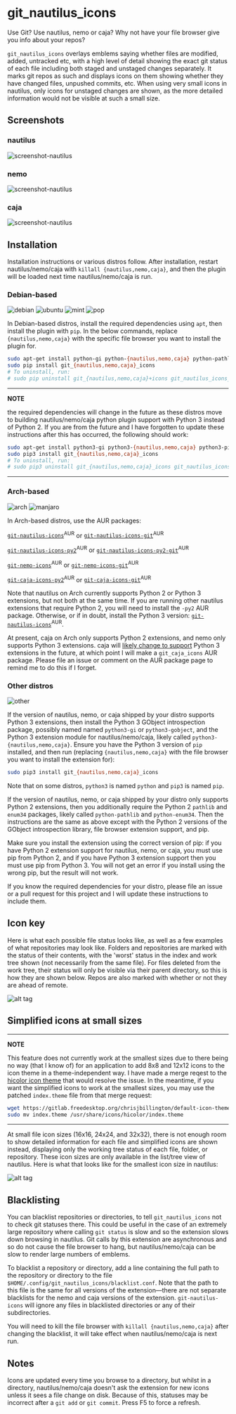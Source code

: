 # git_nautilus_icons

Use Git? Use nautilus, nemo or caja? Why not have your file browser give you info
about your repos?

`git_nautilus_icons` overlays emblems saying whether files are modified, added,
untracked etc, with a high level of detail showing the exact git status of each file
including both staged and unstaged changes separately. It marks git repos as such and
displays icons on them showing whether they have changed files, unpushed commits, etc.
When using very small icons in nautilus, only icons for unstaged changes are shown, as
the more detailed information would not be visible at such a small size.

## Screenshots

### nautilus

![screenshot-nautilus](screenshot_nautilus.png)

### nemo

![screenshot-nautilus](screenshot_nemo.png)

### caja

![screenshot-nautilus](screenshot_caja.png)


## Installation

Installation instructions or various distros follow. After installation, restart
nautilus/nemo/caja with `killall {nautilus,nemo,caja}`, and then the plugin will be
loaded next time nautilus/nemo/caja is run.

### Debian-based
![debian](distro_icons/debian.png) ![ubuntu](distro_icons/ubuntu.png) ![mint](distro_icons/mint.png) ![pop](distro_icons/pop.png)

In Debian-based distros, install the required dependencies using `apt`, then install the
plugin with `pip`. In the below commands, replace `{nautilus,nemo,caja}` with the
specific file browser you want to install the plugin for.

```bash
sudo apt-get install python-gi python-{nautilus,nemo,caja} python-pathlib python-enum34 python-pip
sudo pip install git_{nautilus,nemo,caja}_icons
# To uninstall, run:
# sudo pip uninstall git_{nautilus,nemo,caja}+icons git_nautilus_icons_common
```

---
**NOTE**

 the required dependencies will change in the future as these distros move to
building nautilus/nemo/caja python plugin support with Python 3 instead of Python 2. If
you are from the future and I have forgotten to update these instructions after this has
occurred, the following should work:

```bash
sudo apt-get install python3-gi python3-{nautilus,nemo,caja} python3-pip
sudo pip3 install git_{nautilus,nemo,caja}_icons
# To uninstall, run:
# sudo pip3 uninstall git_{nautilus,nemo,caja}_icons git_nautilus_icons-common
```
---


### Arch-based

![arch](distro_icons/arch.png) ![manjaro](distro_icons/manjaro.png)

In Arch-based distros, use the AUR packages:

[`git-nautilus-icons`](https://aur.archlinux.org/packages/git-nautilus-icons/)<sup>AUR</sup> or [`git-nautilus-icons-git`](https://aur.archlinux.org/packages/git-nautilus-icons-git/)<sup>AUR</sup>

[`git-nautilus-icons-py2`](https://aur.archlinux.org/packages/git-nautilus-icons-py2/)<sup>AUR</sup> or [`git-nautilus-icons-py2-git`](https://aur.archlinux.org/packages/git-nautilus-icons-py2-git/)<sup>AUR</sup>

[`git-nemo-icons`](https://aur.archlinux.org/packages/git-nemo-icons/)<sup>AUR</sup> or [`git-nemo-icons-git`](https://aur.archlinux.org/packages/git-nemo-icons-git/)<sup>AUR</sup>

[`git-caja-icons-py2`](https://aur.archlinux.org/packages/git-caja-icons-py2/)<sup>AUR</sup> or [`git-caja-icons-git`](https://aur.archlinux.org/packages/git-caja-icons-git/)<sup>AUR</sup>


Note that nautilus on Arch currently supports Python 2 or Python 3 extensions, but not
both at the same time. If you are running other nautilus extensions that require Python
2, you will need to install the `-py2` AUR package. Otherwise, or if in doubt, install
the Python 3 version:
[`git-nautilus-icons`](https://aur.archlinux.org/packages/git-nautilus-icons/)<sup>AUR</sup>.

At present, caja on Arch only supports Python 2 extensions, and nemo only supports
Python 3 extensions. caja will [likely change to
support](https://bugs.archlinux.org/task/62919) Python 3 extensions in the future, at
which point I will make a `git_caja_icons` AUR package. Please file an issue or comment
on the AUR package page to remind me to do this if I forget.

### Other distros
![other](distro_icons/linux.png)

If the version of nautilus, nemo, or caja shipped by your distro supports Python 3
extensions, then install the Python 3 GObject introspection package, possibly named
named `python3-gi` or `python3-gobject`, and the Python 3 extension module for
nautilus/nemo/caja, likely called `python3-{nautilus,nemo,caja}`. Ensure you have the
Python 3 version of `pip` installed, and then run (replacing `{nautilus,nemo,caja}` with
the file browser you want to install the extension for):

```bash
sudo pip3 install git_{nautilus,nemo,caja}_icons
```

Note that on some distros, `python3` is named `python` and `pip3` is named `pip`.
 
If the version of nautilus, nemo, or caja shipped by your distro only supports Python 2
extensions, then you additionally require the Python 2 `pathlib` and `enum34` packages,
likely called `python-pathlib` and `python-enum34`. Then the instructions are the same
as above except with the Python 2 versions of the GObject introspection library, file
browser extension support, and pip.

Make sure you install the extension using the correct version of pip: if you have Python
2 extension support for nautilus, nemo, or caja, you must use pip from Python 2, and if
you have Python 3 extension support then you must use pip from Python 3. You will not
get an error if you install using the wrong pip, but the result will not work.

If you know the required dependencies for your distro, please file an issue or a pull
request for this project and I will update these instructions to include them.

## Icon key

Here is what each possible file status looks like, as well as a few examples of what
repositories may look like. Folders and repositories are marked with the status of their
contents, with the 'worst' status in the index and work tree shown (not necessarily from
the same file). For files deleted from the work tree, their status will only be visible
via their parent directory, so this is how they are shown below. Repos are also marked
with whether or not they are ahead of remote.

![alt tag](key.png)

## Simplified icons at small sizes

---
**NOTE**

This feature does not currently work at the smallest sizes due to there being no way
(that I know of) for an application to add 8x8 and 12x12 icons to the icon theme in a
theme-independent way. I have made a merge reqest to the [hicolor icon
theme](https://gitlab.freedesktop.org/xdg/default-icon-theme/merge_requests/1) that
would resolve the issue. In the meantime, if you want the simplified icons to work at
the smallest sizes, you may use the patched `index.theme` file from that merge request:
```bash
wget https://gitlab.freedesktop.org/chrisjbillington/default-icon-theme/raw/master/index.theme
sudo mv index.theme /usr/share/icons/hicolor/index.theme
```
---

At small file icon sizes (16x16, 24x24, and 32x32), there is not enough room to show detailed
information for each file and simplified icons are shown instead, displaying only the
working tree status of each file, folder, or repository. These icon sizes are only
available in the list/tree view of nautilus. Here is what that looks like for the
smallest icon size in nautilus:

![alt tag](small_icons.png)

## Blacklisting

You can blacklist repositories or directories, to tell `git_nautilus_icons` not to check
git statuses there. This could be useful in the case of an extremely large repository
where calling `git status` is slow and so the extension slows down browsing in nautilus.
Git calls by this extension are asynchronous and so do not cause the file browser to
hang, but nautilus/nemo/caja can be slow to render large numbers of emblems.

To blacklist a repository or directory, add a line containing the full path to the
repository or directory to the file `$HOME/.config/git_nautilus_icons/blacklist.conf`.
Note that the path to this file is the same for all versions of the extension—there are
not separate blacklists for the nemo and caja versions of the extension.
`git-nautilus-icons` will ignore any files in blacklisted directories or any of their
subdirectories.

You will need to kill the file browser with `killall {nautilus,nemo,caja}` after
changing the blacklist, it will take effect when nautilus/nemo/caja is next run.

## Notes

Icons are updated every time you browse to a directory, but whilst in a directory,
nautilus/nemo/caja doesn't ask the extension for new icons unless it sees a file change
on disk. Because of this, statuses may be incorrect after a `git add` or `git commit`.
Press F5 to force a refresh.
